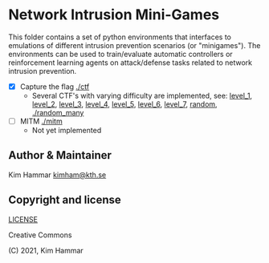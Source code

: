# Network Intrusion Mini-Games

This folder contains a set of python environments that interfaces to 
emulations of different intrusion prevention scenarios (or "minigames"). The environments 
can be used to train/evaluate automatic controllers or reinforcement learning agents on
attack/defense tasks related to network intrusion prevention.


- [x] Capture the flag [./ctf](minigames/ctf)
    - Several CTF's with varying difficulty are implemented, see: [level_1](minigames/ctf/001/level_1), [level_2](minigames/ctf/001/level_2), [level_3](minigames/ctf/001/level_3), [level_4](minigames/ctf/001/level_4), [level_5](minigames/ctf/001/level_5), [level_6](minigames/ctf/001/level_6), [level_7](minigames/ctf/001/level_7), [random](minigames/ctf/001/random), [./random_many](minigames/ctf/001/random_many)
- [ ] MITM [./mitm](./mitm)
    - Not yet implemented                                                                       

## Author & Maintainer

Kim Hammar <kimham@kth.se>

## Copyright and license

[LICENSE](../../../LICENSE.md)

Creative Commons

(C) 2021, Kim Hammar